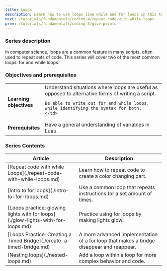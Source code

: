 ```yaml
---
title: Loops
description: Learn how to use loops like while and for loops in this tutorial series for Roblox Studio. Great for beginners learning Luau or computer science.
next: /tutorials/fundamentals/coding-4/repeat-code-with-while-loops
prev: /tutorials/fundamentals/coding-3/give-points
---
```


### Series description

In computer science, loops are a common feature in many scripts, often used to repeat sets of code. This series will cover two of the most common loops: for and while loops.

### Objectives and prerequisites

<table>
<tbody>
   <tr>
    <td width="20%"><b>Learning objectives</b></td>
    <td>
    Understand situations where loops are useful as opposed to alternative forms of writing a script.

    Be able to write out for and while loops, while identifying the syntax for both.
    </td>

   </tr>
   <tr>
    <td><b>Prerequisites</b></td>
    <td>
    Have a general understanding of variables in Luau.
    </td>

   </tr>
</tbody>
</table>

### Series Contents

<table>
<thead>
   <tr>
    <th>Article</th>
    <th>Description</th>
   </tr>
</thead>
<tbody>
   <tr>
    <td>[Repeat code with while Loops](./repeat-code-with-while-loops.md)</td>
    <td>Learn how to repeat code to create a color changing part.</td>
   </tr>
   <tr>
    <td>[Intro to for loops](./intro-to-for-loops.md)</td>
    <td>Use a common loop that repeats instructions for a set amount of times.</td>
   </tr>
   <tr>
   <td>[Loops practice: glowing lights with for loops](./glow-lights-with-for-loops.md)</td>
   <td>Practice using for loops by making lights glow.</td>
   </tr>
   <tr>
   <td>[Loops Practice: Creating a Timed Bridge](./create-a-timed-bridge.md)</td>
   <td>A more advanced implementation of a for loop that makes a bridge disappear and reappear.</td>
   </tr>
   <tr>
   <td>[Nesting loops](./nested-loops.md)</td>
   <td>Add a loop within a loop for more complex behavior and code.</td>
   </tr>
</tbody>
</table>

